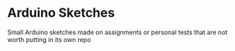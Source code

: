 # Arduino Sketches

Small Arduino sketches made on assignments or personal tests that are not worth putting in its own repo
